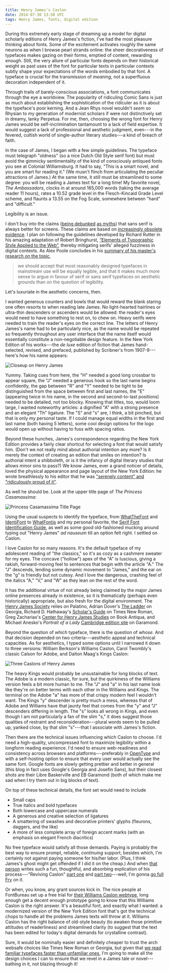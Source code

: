 ```yaml
---
title: Henry James's Caslon
date: 2014-07-30 13:50 UTC
tags: Henry James, fonts, digital edition
---
```


During this extremely early stage of dreaming up a model for digital scholarly editions of Henry James's fiction, I've had the most pleasure thinking about fonts. Some of the excitement activates roughly the same neurons as when I browse pearl strands online: the sheer decorativeness of typefaces makes gazing on their forms, emptied of content, rewarding enough. Still, the very allure of particular fonts depends on their historical weight as past uses of the font for particular texts in particular contexts subtly shape your expectations of the words embodied by that font. A typeface is crucial for the transmission of *meaning*, not a superfluous decoration independent of it.

Through trails of barely-conscious associations, a font communicates through the eye a worldview. The popularity of ridiculing Comic Sans is just as much about establishing the sophistication of the ridiculer as it is about the typeface's poor kerning. And a Jean Rhys novel wouldn't *seem* so Rhysian to my generation of modernist scholars if were not distinctively set in dreamy, lanky Perpetua. For me, then, choosing the wrong font for Henry James would be self-incrimination tantamount to a lack of field expertise. It would suggest a lack of professional and aesthetic judgment, even---in the fevered, cultish world of single-author literary studies---a kind of breach of faith.

In the case of James, I began with a few simple guidelines. The typeface must telegraph "oldness" (so a nice Dutch Old Style serif font) but must avoid the gimmicky sentimentality of the kind of consciously antiqued fonts you see at Colonial Williamsburg. It had to say, "This is a smart novel, and you are smart for reading it." (We musn't flinch from articulating the peculiar attractions of James.) At the same time, it still must be streamlined to some degree: you will be reading a James text for a long time! My favorite novel, _The Ambassadors_, clocks in at around 165,000 words (taking the average reader 11 hours), rates a 10.52 grade level in the Flesch-Kincaid Grade Level scheme, and flaunts a 13.55 on the Fog Scale, somewhere between "hard" and "difficult." 

Legibility is an issue.

I don't buy into the claims ([being debunked](http://deliberateink.com/are-sans-serif-fonts-really-better-online/) [as myths](http://designshack.net/articles/typography/serif-vs-sans-serif-fonts-is-one-really-better-than-the-other/)) that sans serif is always better for screens. These claims are based on [increasingly obsolete evidence](http://www.nngroup.com/articles/serif-vs-sans-serif-fonts-hd-screens/). I plan on following the guidelines developed by Richard Rutter in his amazing adaptation of Robert Bringhurst, [“Elements of Typographic Style Applied to the Web”](http://webtypography.net/toc/), thereby mitigating serifs' alleged fuzziness in digital contexts. As Alex Poole concludes in his [summary of his master's research on the topic](http://alexpoole.info/blog/which-are-more-legible-serif-or-sans-serif-typefaces/), 

> we should accept that most reasonably designed typefaces in mainstream use will be equally legible,  and that it makes much more sense to argue in favour of serif or sans serif typefaces on aesthetic grounds than on the question of legibility.

Let's luxuriate in the aesthetic concerns, then. 

I wanted generous counters and bowls that would reward the blank staring one often resorts to when reading late James. No light-hearted hairlines or ultra-thin descenders or ascenders would be allowed: the reader's eyes would need to have something to rest on, to chew on. Heavy serifs were needed to train the reader's eyes on the correct line. The letters of Henry James's name had to be particularly nice, as the name would be repeated so frequently throughout any user interface that the name itself would  essentially constitute a non-negotiable design feature. In the New York Edition of his works---the _de luxe_ edition of fiction that James hand-selected, revised, and prefaced, published by Scribner's from 1907-9---here's how his name appears:

![Closeup on Henry James](/images/blog/very_close_sample.png)

Yummy. Taking cues from here, the "H" needed a good long crossbar to appear square, the "J" needed a generous hook so the last name begins confidently, the gap between "R" and "Y" needed to be tight to be distinguished from the space between first and last names, the "E" (appearing twice in his name, in the second and second-to-last positions) needed to be detailed, not too blocky. Knowing that titles, too, would loom large, I wanted noteworthy articles: a dignified "A" with a strong presence and an elegant "Th" ligature. The "S" and "s" are, I think, a bit pinched, but that is only my personal taste. If I could manage equal widths in the first and last name (both having 5 letters), some cool design options for the logo would open up without having to fuss with spacing ratios.

Beyond these hunches, James's correspondence regarding the New York Edition provides a fairly clear shortcut for selecting a font that would satisfy him. (Don't we not really mind about authorial intention any more? Is it merely the context of creating an edition that smiles on intention? Is authorial intent a shibboleth, or is it the infancy of digital literary studies that allows minor sins to pass?) We know James, ever a grand noticer of details, loved the physical appearance and page layout of the New York Edition: he wrote breathlessly to his editor that he was ["serenely content" and "ridiculously proud of it"](http://books.google.com/books?id=Ytg3CfAmV0EC&pg=PA484&dq=henry+james+%22ridiculously+proud+of+it%22+%22serenely+content%22&hl=en&sa=X&ei=Ty3ZU7C1D9K9oQTLr4LAAg&ved=0CB0Q6wEwAA#v=onepage&q=%22ridiculously%20proud%20of%20it%22%20%22serenely%20content%22&f=false).

As well he should be. Look at the upper title page of _The Princess Casamassima_:

![Princess Casamassima Title Page](/images/blog/princess_casamassima_font_sample.png)

Using the usual suspects to identify the typeface, from [WhatTheFont](http://www.myfonts.com/WhatTheFont/) and [IdentiFont](http://www.identifont.com/) to [WhatFontis](http://www.whatfontis.com/) and my personal favorite, the [Serif Font Identification Guide](http://www.bowfinprintworks.com/SerifGuide/serifsearch.php), as well as some good old-fashioned mucking around typing out "Henry James" _ad nauseum_ till an option felt right. I settled on Caslon.

I love Caslon for so many reasons. It's the default typeface of my adolescent reading of "the classics," so it's as cozy as a cashmere sweater for my eyes. The concave ("hollow") apex of the "A" is luscious, giving a rakish, forward-moving feel to sentences that begin with the article "A." The "J" descends, lending some dynamic movement to "James," and the ear on the "g" is friendly but not cutesy. And I love the dangerous, crashing feel of the italics "A," "V," and "W" as they lean on the rest of the word. 

It has the additional virtue of not already being claimed by the major James online presences already in existence, so it is thematically (perhaps even historically) appropriate, but also fresh for the digital environment. The [Henry James Society](http://mockingbird.creighton.edu/english/HJS/Home.html) relies on Palatino, Adrian Dover's [The Ladder](http://www.henryjames.org.uk/) on Georgia, Richard D. Hathaway's [Scholar's Guide](http://www2.newpaltz.edu/~hathaway/) on Times New Roman, Greg Zacharias's [Center for Henry James Studies](http://mockingbird.creighton.edu/english/hjcenter.htm) on Book Antiqua, and Michael Anesko's _Portrait of a Lady_ [Cambridge edition site](http://www.portraitofalady.psu.edu/Editors_Introduction.html) on Garamond.

Beyond the question of *which* typeface, there is the question of *whose*. And that decision depended on two criteria---aesthetic appeal and technical capacities. As for aesthetics, I typed some options until I narrowed it down to three versions: William Berkson's Williams Caslon, Carol Twombly's classic Calson for Adobe, and Dalton Maag's Kings Caslon:

![Three Caslons of Henry James](/images/blog/screenshot.png)

The heavy Kings would probably be unsustainable for long blocks of text. The Adobe is a modern classic, for sure, but the quirkiness of the Williams version feels a bit more human to me. The "J" and "a" in his last name look like they're on better terms with each other in the Williams and Kings. The terminal on the Adobe "a" has more of that crispy modern feel I wouldn't want. The Kings "y" descender is pretty much a mess, whereas that of Adobe and Williams have that jaunty feel that comes from the "y" and "J" descenders differing in length. The "s" looks all wrong in Kings, and even though I am not particularly a fan of the slim "s," it does suggest those qualities of restraint and reconsideration---plural words seem to be pulled up, yanked close, by that slim "s"---that I associate with James's fiction.

Then there are the technical issues influencing which Caslon to choose. I'd need a high-quality, uncompressed font to maximize legibility within a longform reading experience. I'd need to ensure web-readiness and consistency across browsers and platforms---preferably in [OpenType](http://www.typography.com/techniques/opentype/) and with a self-hosting option to ensure that every user would actually see the same font. Google fonts are slowly getting prettier and better in general (this blog in fact uses Google's Georgia and Josefin Sans), but their closest shots are their Libre Baskerville and EB Garamond (both of which make me sad when I try them out in big blocks of text).

On top of these technical details, the font set would need to include

* Small caps 
* True italics and bold typefaces
* Both lowercase and uppercase numerals
* A generous and creative selection of ligatures
* A smattering of swashes and decorative printers' glyphs (fleurons, daggers, and the like)
* A more of less complete array of foreign accent marks (with an emphasis on elegant French diacritics)

No free typeface would satisfy all those demands. Paying is probably the best way to ensure prompt, reliable, _continuing_ support, besides which, I'm certainly not against paying someone for his/her labor. (Plus, I think James's ghost might get offended if I did it on the cheap.) And when [that person](https://twitter.com/WilliamBerkson) writes such a fun, thoughtful, and absorbing explication of his process---"Reviving Caslon" [part one](http://ilovetypography.com/2010/07/26/reviving-caslon-the-snare-of-authenticity/) and [part two](http://ilovetypography.com/2010/11/02/reviving-caslon-part-2-readability-affability-authority/)---well, I'm gonna [go full Fry](http://knowyourmeme.com/memes/shut-up-and-take-my-money) on it.

Or when, you know, any grant sources kick in. The nice people at FontBureau set up a free trial for [their Williams Caslon webtype](http://www.fontbureau.com/fonts/WilliamsCaslonText/ot/), long enough get a decent enough prototype going to know that this Williams Caslon is the right answer. It's a beautiful font, and exactly what I wanted: a modernized version of the New York Edition font that's got the technical chops to handle all the problems James texts will throw at it. Williams Caslon has the right balance of old-style beauty (to awaken those primitive attitudes of readerliness) and streamlined clarity (to suggest that the text has been edited for today's digital demands for crystalline contrast). 

Sure, it would be nominally easier and definitely cheaper to trust the arch websafe choices like Times New Roman or Georgia, but given that [we read familiar typefaces faster than unfamiliar ones](http://www.smashingmagazine.com/2013/02/18/designing-reading-experience/), I'm going to make all the design choices I can to ensure that we revel in a James tale or novel---bathing in it, not blazing through it!